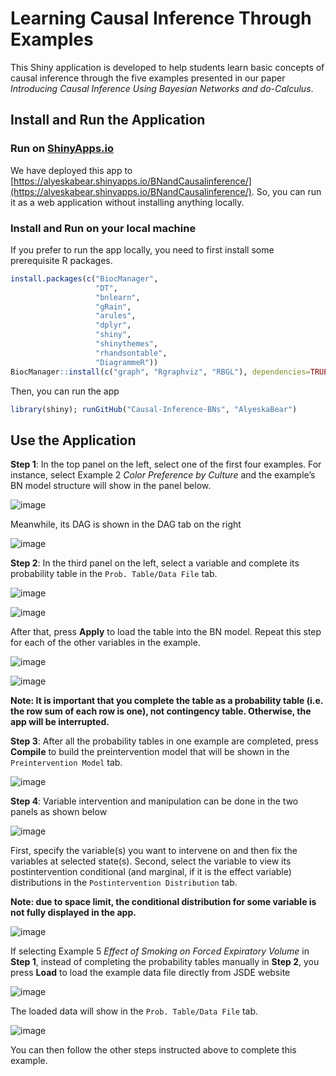 # Learning Causal Inference Through Examples
This Shiny application is developed to help students learn basic concepts of causal inference through the five examples presented in our paper 
*Introducing Causal Inference Using Bayesian Networks and *do*-Calculus*. 
## Install and Run the Application 
### Run on [ShinyApps.io](https://www.shinyapps.io)
We have deployed this app to [https://alyeskabear.shinyapps.io/BNandCausalinference/](https://alyeskabear.shinyapps.io/BNandCausalinference/). So, you can run it as a web application without installing anything locally.
### Install and Run on your local machine
If you prefer to run the app locally, you need to first install some prerequisite R packages. 
```R
install.packages(c("BiocManager",
                   "DT",
                   "bnlearn",
                   "gRain",
                   "arules",
                   "dplyr",
                   "shiny",
                   "shinythemes",
                   "rhandsontable",
                   "DiagrammeR"))
BiocManager::install(c("graph", "Rgraphviz", "RBGL"), dependencies=TRUE)
```
Then, you can run the app
```R
library(shiny); runGitHub("Causal-Inference-BNs", "AlyeskaBear")
```
## Use the Application 
**Step 1**: In the top panel on the left, select one of the first four examples. For instance, select Example 2 *Color Preference by Culture* and the example’s BN model structure will show in the panel below.

![image](https://user-images.githubusercontent.com/44960049/178742721-e73a0a56-15e1-4b77-9d00-c1dde3170e86.png)

Meanwhile, its DAG is shown in the DAG tab on the right

![image](https://user-images.githubusercontent.com/44960049/178742662-979bd8b6-ffbd-455a-adc5-7d6e71aebb82.png)

**Step 2**: In the third panel on the left, select a variable and complete its probability table in the ```Prob. Table/Data File``` tab.

![image](https://user-images.githubusercontent.com/44960049/178743108-488afa3f-734e-4c8e-a046-1b5db5bd1b52.png)

![image](https://user-images.githubusercontent.com/44960049/178743176-48cb5bcc-475b-4a9d-a939-3744675de81c.png)

After that, press **Apply** to load the table into the BN model. Repeat this step for each of the other variables in the example.

![image](https://user-images.githubusercontent.com/44960049/178743372-e4923f78-aa3c-4af2-a050-a76b1016f78e.png)

![image](https://user-images.githubusercontent.com/44960049/178743441-4b027752-671f-4d4f-988c-40b700613569.png)

**Note: It is important that you complete the table as a probability table (i.e. the row sum of each row is one), not contingency table. Otherwise, the app will be 
interrupted.**

**Step 3**: After all the probability tables in one example are completed, press **Compile** to build the preintervention model that will be shown in the ```Preintervention Model``` tab.

![image](https://user-images.githubusercontent.com/44960049/178744561-46b01c37-03cd-47c9-94ea-6b236d386db8.png)

**Step 4**: Variable intervention and manipulation can be done in the two panels as shown below

![image](https://user-images.githubusercontent.com/44960049/178744242-f3d512e0-97b0-4eda-ae72-d12cb0534786.png)

First, specify the variable(s) you want to intervene on and then fix the variables at selected state(s). Second, select the variable to view its postintervention conditional (and marginal, if it is the effect variable) distributions in the ```Postintervention Distribution``` tab. 

**Note: due to space limit, the conditional distribution for some variable is not fully displayed in the app.**

![image](https://user-images.githubusercontent.com/44960049/178744395-f3ab1623-de32-4d36-aca4-3409923aee2c.png)

If selecting Example 5 *Effect of Smoking on Forced Expiratory Volume* in **Step 1**, instead of completing the probability tables manually in **Step 2**, you press **Load** to load the example data file directly from JSDE website

![image](https://user-images.githubusercontent.com/44960049/178312017-a9a2b1fd-c074-42e4-9495-0eafaefb0e97.png)

The loaded data will show in the ```Prob. Table/Data File``` tab.

![image](https://user-images.githubusercontent.com/44960049/178312100-2e95285a-be2f-40c0-8e8d-f8441c2bc073.png)

You can then follow the other steps instructed above to complete this example.



